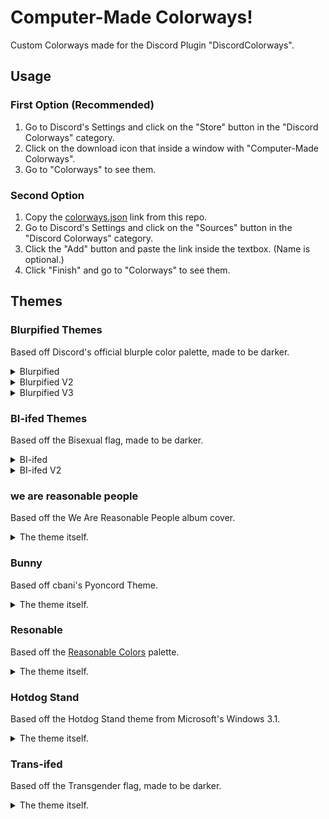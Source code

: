 # Computer-Made Colorways!
Custom Colorways made for the Discord Plugin "DiscordColorways".

## Usage
### First Option (Recommended)
1. Go to Discord's Settings and click on the "Store" button in the "Discord Colorways" category.
2. Click on the download icon that inside a window with "Computer-Made Colorways".
3. Go to "Colorways" to see them.

### Second Option
1. Copy the [colorways.json](https://github.com/kingofcube/colorways_themes/raw/main/colorways.json) link from this repo.
2. Go to Discord's Settings and click on the "Sources" button in the "Discord Colorways" category.
3. Click the "Add" button and paste the link inside the textbox. (Name is optional.)
4. Click "Finish" and go to "Colorways" to see them.

## Themes
### Blurpified Themes
Based off Discord's official blurple color palette, made to be darker.

<details>
<summary> Blurpified </summary>
	<img src="https://github.com/kingofcube/colorways_themes/assets/138169081/4f4fa8b8-72d7-49e8-8327-1aa3daa21ee9"/>
</details>

<details>
<summary> Blurpified V2 </summary>
	<img src="https://github.com/kingofcube/colorways_themes/assets/138169081/c9a910fa-4657-4e95-a710-a8a3ea503978"/>
</details>

<details>
<summary> Blurpified V3 </summary>
	<img src="https://github.com/kingofcube/colorways_themes/assets/138169081/eb2a2ae7-7bcc-485b-8a21-87edb9ef1329"/>
</details>

### BI-ifed Themes
Based off the Bisexual flag, made to be darker.
<details>
<summary> BI-ifed </summary>
	<img src="https://github.com/kingofcube/colorways_themes/assets/138169081/e81c3f1c-9b2a-4013-a9a4-0a6fa47932c2"/>
</details>

<details>
<summary> BI-ifed V2 </summary>
	<img src="https://github.com/kingofcube/colorways_themes/assets/138169081/1f9e4252-6ca5-4d82-863a-68c85ba97523"/>
</details>

### we are reasonable people
Based off the We Are Reasonable People album cover.
<details>
<summary> The theme itself. </summary>
	<img src="https://github.com/kingofcube/colorways_themes/assets/138169081/ae84c820-b1f0-47d9-8064-332caedfbb56"/>
</details>

### Bunny
Based off cbani's Pyoncord Theme.
<details>
<summary> The theme itself. </summary>
	<img src="https://github.com/kingofcube/colorways_themes/assets/138169081/8249f450-35b8-4525-a9d3-ff29833ead0f"/>
</details>

### Resonable
Based off the [Reasonable Colors](https://www.reasonable.work/colors/) palette.
<details>
<summary> The theme itself. </summary>
	<img src="https://github.com/kingofcube/colorways_themes/assets/138169081/93998a6a-b570-4ba2-80dc-b03d556832c6"/>
</details>

### Hotdog Stand
Based off the Hotdog Stand theme from Microsoft's Windows 3.1.
<details>
<summary> The theme itself. </summary>
	<img src="https://github.com/kingofcube/colorways_themes/assets/138169081/3501727f-cd98-42a1-a02d-428ec6c52e2c"/>
</details>

### Trans-ifed
Based off the Transgender flag, made to be darker.
<details>
<summary> The theme itself. </summary>
	<img src="https://github.com/kingofcube/colorways_themes/assets/138169081/37bcc0bf-7f4e-4ca0-82cb-f36d938af5f5"/>
</details>
